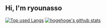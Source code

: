 ## Hi, I'm ryounasso

<!-- リポジトリステータス -->
[![Top used Langs](https://github-readme-stats.vercel.app/api/top-langs/?username=ryounasso&theme=tokyonight&hide=css,html&count&private=true)](https://github.com/ryounasso/) [![hogehoge's github stats](https://github-readme-stats.vercel.app/api?username=ryounasso&hide=contribs&count&private=true&show_icons=true&theme=algolia)](https://github.com/ryounasso/)
<!-- ソースコード統計 -->

<!--
**ryounasso/ryounasso** is a ✨ _special_ ✨ repository because its `README.md` (this file) appears on your GitHub profile.

Here are some ideas to get you started:

- 🔭 I’m currently working on ...
- 🌱 I’m currently learning ...
- 👯 I’m looking to collaborate on ...
- 🤔 I’m looking for help with ...
- 💬 Ask me about ...
- 📫 How to reach me: ...
- 😄 Pronouns: ...
- ⚡ Fun fact: ...
-->
